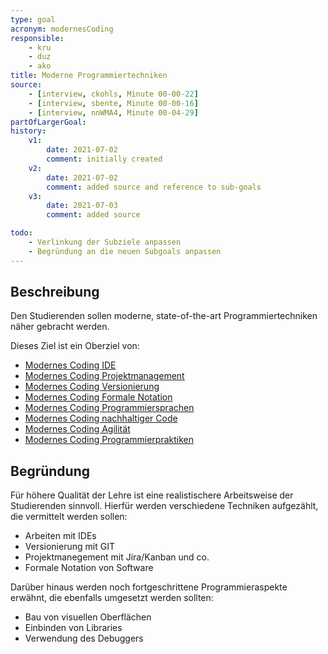 ```yaml
---
type: goal
acronym: modernesCoding
responsible: 
    - kru
    - duz
    - ako
title: Moderne Programmiertechniken
source:
    - [interview, ckohls, Minute 00-00-22]
    - [interview, sbente, Minute 00-00-16]
    - [interview, nnWMA4, Minute 00-04-29]
partOfLargerGoal: 
history:
    v1:
        date: 2021-07-02
        comment: initially created
    v2:
        date: 2021-07-02
        comment: added source and reference to sub-goals
    v3:
        date: 2021-07-03
        comment: added source

todo: 
    - Verlinkung der Subziele anpassen
    - Begründung an die neuen Subgoals anpassen
---
```


## Beschreibung

Den Studierenden sollen moderne, state-of-the-art Programmiertechniken näher gebracht werden.

Dieses Ziel ist ein Oberziel von:
 * [Modernes Coding IDE](./mordernIDE.md)
 * [Modernes Coding Projektmanagement](./modernPM.md)
 * [Modernes Coding Versionierung](./modernVersionierung.md)
 * [Modernes Coding Formale Notation](./mordernFormaleNotation.md)
 * [Modernes Coding Programmiersprachen](./modernProgSprachen.md)
 * [Modernes Coding nachhaltiger Code](./modernNachhaltig.md)
 * [Modernes Coding Agilität](./modernesCodingAgilität.md)
 * [Modernes Coding Programmierpraktiken](./modernesCodingPraktiken.md)


## Begründung

Für höhere Qualität der Lehre ist eine realistischere Arbeitsweise der Studierenden sinnvoll. Hierfür werden verschiedene Techniken aufgezählt, die vermittelt werden sollen:

* Arbeiten mit IDEs
* Versionierung mit GIT
* Projektmanegement mit Jira/Kanban und co.
* Formale Notation von Software

Darüber hinaus werden noch fortgeschrittene Programmieraspekte erwähnt, die ebenfalls umgesetzt werden sollten:

* Bau von visuellen Oberflächen
* Einbinden von Libraries
* Verwendung des Debuggers
